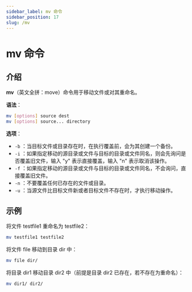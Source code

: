 ```yaml
---
sidebar_label: mv 命令
sidebar_position: 17
slug: /mv
---
```


# mv 命令



## 介绍

**mv**（英文全拼：move）命令用于移动文件或对其重命名。

**语法**：

```bash
mv [options] source dest
mv [options] source... directory
```

**选项**：

- `-b` ：当目标文件或目录存在时，在执行覆盖前，会为其创建一个备份。
- `-i` ：如果指定移动的源目录或文件与目标的目录或文件同名，则会先询问是否覆盖旧文件，输入 "y" 表示直接覆盖，输入 "n" 表示取消该操作。
- `-f` ：如果指定移动的源目录或文件与目标的目录或文件同名，不会询问，直接覆盖旧文件。
- `-n` ：不要覆盖任何已存在的文件或目录。
- `-u` ：当源文件比目标文件新或者目标文件不存在时，才执行移动操作。



## 示例

将文件 testfile1 重命名为 testfile2：

```bash
mv testfile1 testfile2
```

将文件 file 移动到目录 dir 中：

```bash
mv file dir/
```

将目录 dir1 移动目录 dir2 中（前提是目录 dir2 已存在，若不存在为重命名）：

```bash
mv dir1/ dir2/
```


